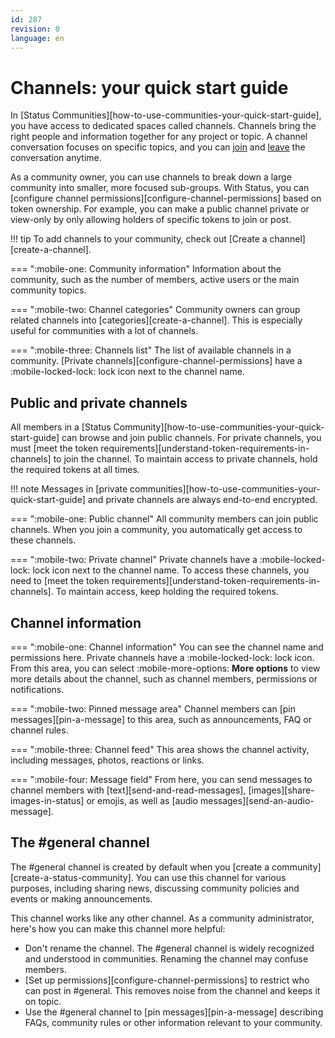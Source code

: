```yaml
---
id: 287
revision: 0
language: en
---
```


# Channels: your quick start guide

In [Status Communities][how-to-use-communities-your-quick-start-guide], you have access to dedicated spaces called channels. Channels bring the right people and information together for any project or topic. A channel conversation focuses on specific topics, and you can [join](./join-a-channel.md) and [leave](./leave-a-channel.md) the conversation anytime.

As a community owner, you can use channels to break down a large community into smaller, more focused sub-groups. With Status, you can [configure channel permissions][configure-channel-permissions] based on token ownership. For example, you can make a public channel private or view-only by only allowing holders of specific tokens to join or post.

!!! tip
To add channels to your community, check out [Create a channel][create-a-channel].

<!--
[image](image)
-->

=== ":mobile-one: Community information"
Information about the community, such as the number of members, active users or the main community topics.

=== ":mobile-two: Channel categories"
Community owners can group related channels into [categories][create-a-channel]. This is especially useful for communities with a lot of channels.

=== ":mobile-three: Channels list"
The list of available channels in a community. [Private channels][configure-channel-permissions] have a :mobile-locked-lock: lock icon next to the channel name.

## Public and private channels

All members in a [Status Community][how-to-use-communities-your-quick-start-guide] can browse and join public channels. For private channels, you must [meet the token requirements][understand-token-requirements-in-channels] to join the channel. To maintain access to private channels, hold the required tokens at all times.

!!! note
Messages in [private communities][how-to-use-communities-your-quick-start-guide] and private channels are always end-to-end encrypted.

<!--
![image](image)
-->

=== ":mobile-one: Public channel"
All community members can join public channels. When you join a community, you automatically get access to these channels.

=== ":mobile-two: Private channel"
Private channels have a :mobile-locked-lock: lock icon next to the channel name. To access these channels, you need to [meet the token requirements][understand-token-requirements-in-channels]. To maintain access, keep holding the required tokens.

## Channel information

<!--
![image](image)
-->

=== ":mobile-one: Channel information"
You can see the channel name and permissions here. Private channels have a :mobile-locked-lock: lock icon. From this area, you can select :mobile-more-options: **More options** to view more details about the channel, such as channel members, permissions or notifications.

=== ":mobile-two: Pinned message area"
Channel members can [pin messages][pin-a-message] to this area, such as announcements, FAQ or channel rules.

=== ":mobile-three: Channel feed"
This area shows the channel activity, including messages, photos, reactions or links.

=== ":mobile-four: Message field"
From here, you can send messages to channel members with [text][send-and-read-messages], [images][share-images-in-status] or emojis, as well as [audio messages][send-an-audio-message].

## The #general channel

The #general channel is created by default when you [create a community][create-a-status-community]. You can use this channel for various purposes, including sharing news, discussing community policies and events or making announcements.

This channel works like any other channel. As a community administrator, here's how you can make this channel more helpful:

- Don't rename the channel. The #general channel is widely recognized and understood in communities. Renaming the channel may confuse members.
- [Set up permissions][configure-channel-permissions] to restrict who can post in #general. This removes noise from the channel and keeps it on topic.
- Use the #general channel to [pin messages][pin-a-message] describing FAQs, community rules or other information relevant to your community.
